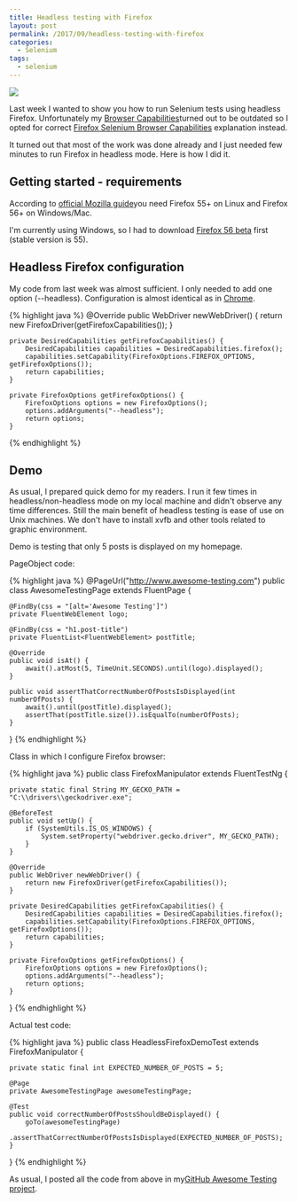 ```yaml
---
title: Headless testing with Firefox
layout: post
permalink: /2017/09/headless-testing-with-firefox
categories:
  - Selenium
tags:
  - selenium 
---
```


![](/images/blog/firefox.jpg)

Last week I wanted to show you how to run Selenium tests using headless Firefox. Unfortunately my [Browser Capabilities](http://www.awesome-testing.com/2016/02/selenium-browser-capabilities-explained.html)turned out to be outdated so I opted for correct [Firefox Selenium Browser Capabilities](http://www.awesome-testing.com/2017/09/firefox-selenium-browser-capabilities.html) explanation instead.

It turned out that most of the work was done already and I just needed few minutes to run Firefox in headless mode. Here is how I did it.

## Getting started - requirements

According to [official Mozilla guide](https://developer.mozilla.org/en-US/Firefox/Headless_mode)you need Firefox 55+ on Linux and Firefox 56+ on Windows/Mac.

I'm currently using Windows, so I had to download [Firefox 56 beta](https://www.mozilla.org/en-US/firefox/56.0beta/releasenotes/) first (stable version is 55).

## Headless Firefox configuration

My code from last week was almost sufficient. I only needed to add one option (--headless). Configuration is almost identical as in [Chrome](http://www.awesome-testing.com/2017/05/headless-testing-with-google-chrome.html).

{% highlight java %}
    @Override
        public WebDriver newWebDriver() {
        return new FirefoxDriver(getFirefoxCapabilities());
    }

    private DesiredCapabilities getFirefoxCapabilities() {
        DesiredCapabilities capabilities = DesiredCapabilities.firefox();
        capabilities.setCapability(FirefoxOptions.FIREFOX_OPTIONS, getFirefoxOptions());
        return capabilities;
    }

    private FirefoxOptions getFirefoxOptions() {
        FirefoxOptions options = new FirefoxOptions();
        options.addArguments("--headless");
        return options;
    }
{% endhighlight %}

## Demo

As usual, I prepared quick demo for my readers. I run it few times in headless/non-headless mode on my local machine and didn't observe any time differences. Still the main benefit of headless testing is ease of use on Unix machines. We don't have to install xvfb and other tools related to graphic environment.

Demo is testing that only 5 posts is displayed on my homepage.

PageObject code:

{% highlight java %}
@PageUrl("http://www.awesome-testing.com")
public class AwesomeTestingPage extends FluentPage {

    @FindBy(css = "[alt='Awesome Testing']")
    private FluentWebElement logo;

    @FindBy(css = "h1.post-title")
    private FluentList<FluentWebElement> postTitle;

    @Override
    public void isAt() {
        await().atMost(5, TimeUnit.SECONDS).until(logo).displayed();
    }

    public void assertThatCorrectNumberOfPostsIsDisplayed(int numberOfPosts) {
        await().until(postTitle).displayed();
        assertThat(postTitle.size()).isEqualTo(numberOfPosts);
    }
}
{% endhighlight %}

Class in which I configure Firefox browser:

{% highlight java %}
public class FirefoxManipulator extends FluentTestNg {

    private static final String MY_GECKO_PATH = "C:\\drivers\\geckodriver.exe";

    @BeforeTest
    public void setUp() {
        if (SystemUtils.IS_OS_WINDOWS) {
            System.setProperty("webdriver.gecko.driver", MY_GECKO_PATH);
        }
    }

    @Override
    public WebDriver newWebDriver() {
        return new FirefoxDriver(getFirefoxCapabilities());
    }

    private DesiredCapabilities getFirefoxCapabilities() {
        DesiredCapabilities capabilities = DesiredCapabilities.firefox();
        capabilities.setCapability(FirefoxOptions.FIREFOX_OPTIONS, getFirefoxOptions());
        return capabilities;
    }

    private FirefoxOptions getFirefoxOptions() {
        FirefoxOptions options = new FirefoxOptions();
        options.addArguments("--headless");
        return options;
    }
}
{% endhighlight %}

Actual test code:

{% highlight java %}
public class HeadlessFirefoxDemoTest extends FirefoxManipulator {

    private static final int EXPECTED_NUMBER_OF_POSTS = 5;

    @Page
    private AwesomeTestingPage awesomeTestingPage;

    @Test
    public void correctNumberOfPostsShouldBeDisplayed() {
        goTo(awesomeTestingPage)
                .assertThatCorrectNumberOfPostsIsDisplayed(EXPECTED_NUMBER_OF_POSTS);
    }

}
{% endhighlight %}

As usual, I posted all the code from above in my[GitHub Awesome Testing project](https://github.com/slawekradzyminski/AwesomeTesting).
